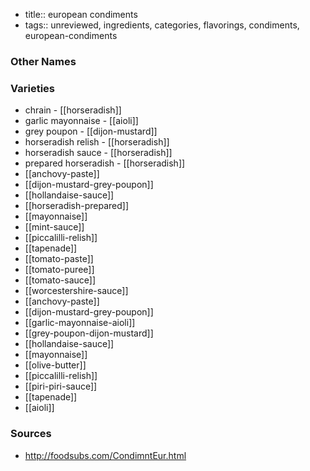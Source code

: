 - title:: european condiments
- tags:: unreviewed, ingredients, categories, flavorings, condiments, european-condiments


### Other Names


### Varieties

* chrain - [[horseradish]]
* garlic mayonnaise - [[aioli]]
* grey poupon - [[dijon-mustard]]
* horseradish relish - [[horseradish]]
* horseradish sauce - [[horseradish]]
* prepared horseradish - [[horseradish]]
* [[anchovy-paste]]
* [[dijon-mustard-grey-poupon]]
* [[hollandaise-sauce]]
* [[horseradish-prepared]]
* [[mayonnaise]]
* [[mint-sauce]]
* [[piccalilli-relish]]
* [[tapenade]]
* [[tomato-paste]]
* [[tomato-puree]]
* [[tomato-sauce]]
* [[worcestershire-sauce]]
* [[anchovy-paste]]
* [[dijon-mustard-grey-poupon]]
* [[garlic-mayonnaise-aioli]]
* [[grey-poupon-dijon-mustard]]
* [[hollandaise-sauce]]
* [[mayonnaise]]
* [[olive-butter]]
* [[piccalilli-relish]]
* [[piri-piri-sauce]]
* [[tapenade]]
* [[aioli]]

### Sources
* http://foodsubs.com/CondimntEur.html
